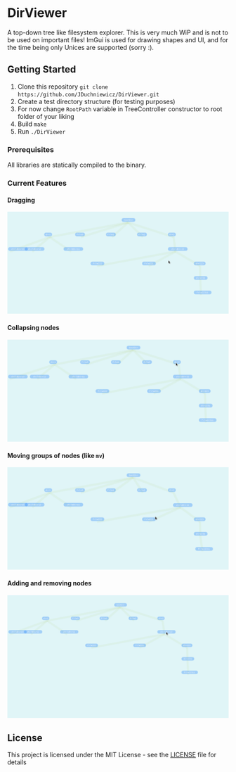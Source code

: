 # DirViewer

A top-down tree like filesystem explorer. This is very much WiP and is not to be used on important files!
ImGui is used for drawing shapes and UI, and for the time being only Unices are supported (sorry :).

## Getting Started

1. Clone this repository `git clone https://github.com/JDuchniewicz/DirViewer.git`
2. Create a test directory structure (for testing purposes)
3. For now change `RootPath` variable in TreeController constructor to root folder of your liking
4. Build `make`
5. Run `./DirViewer`

### Prerequisites

All libraries are statically compiled to the binary.

### Current Features
#### Dragging
![Dragging](gifs/drag.gif)
#### Collapsing nodes
![Collapsing](gifs/collapse.gif)
#### Moving groups of nodes (like `mv`)
![Moving](gifs/move.gif)
#### Adding and removing nodes
![Add/Remove](gifs/addremove.gif)

## License

This project is licensed under the MIT License - see the [LICENSE](LICENSE) file for details
